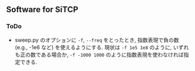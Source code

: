 Software for SiTCP
------------------

### ToDo

- sweep.py のオプションに `-f`, `--freq` をとったとき,
指数表現で負の数 (e.g., -1e6 など) を使えるようにする.
現状は `-f 1e5 1e8` のように, いずれも正の数である場合か,
`-f -1000 1000` のように指数表現を使わなければ指定できる.

